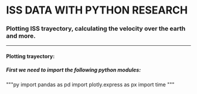 # ISS DATA WITH PYTHON RESEARCH

### Plotting ISS trayectory, calculating the velocity over the earth and more.

---

#### Plotting trayectory:

##### First we need to import the following python modules:

"""py
import pandas as pd
import plotly.express as px
import time
"""




